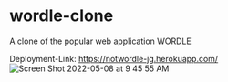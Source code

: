 # wordle-clone

A clone of the popular web application WORDLE

Deployment-Link: https://notwordle-jg.herokuapp.com/
![Screen Shot 2022-05-08 at 9 45 55 AM](https://user-images.githubusercontent.com/91999893/167306409-a7a1aa53-45e6-451f-8825-c16cebaf9b40.png)
